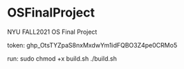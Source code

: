 # OSFinalProject
NYU FALL2021 OS Final Project

token:
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

run:
sudo chmod +x build.sh
./build.sh
